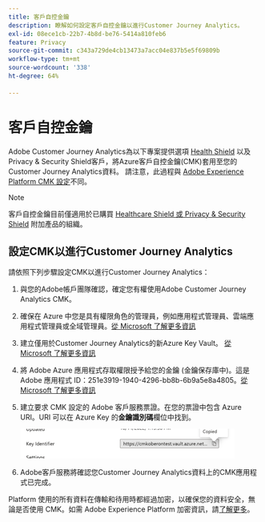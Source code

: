 ```yaml
---
title: 客戶自控金鑰
description: 瞭解如何設定客戶自控金鑰以進行Customer Journey Analytics。
exl-id: 08ece1cb-22b7-4b8d-be76-5414a810feb6
feature: Privacy
source-git-commit: c343a729de4cb13473a7acc04e837b5e5f69809b
workflow-type: tm+mt
source-wordcount: '338'
ht-degree: 64%

---
```


# 客戶自控金鑰

Adobe Customer Journey Analytics為以下專案提供選項 [Health Shield](https://www.adobe.com/tw/trust/compliance/hipaa-ready.html) 以及Privacy &amp; Security Shield客戶，將Azure客戶自控金鑰(CMK)套用至您的Customer Journey Analytics資料。  請注意，此過程與 [Adobe Experience Platform CMK 設定](https://experienceleague.adobe.com/docs/experience-platform/landing/governance-privacy-security/customer-managed-keys.html?lang=zh-Hant)不同。

>[!NOTE]
>
>客戶自控金鑰目前僅適用於已購買 [Healthcare Shield 或 Privacy &amp; Security Shield](https://experienceleague.adobe.com/docs/customer-data-management-voices-events/events/governance/healthcare-shield.html?lang=zh-Hant) 附加產品的組織。

## 設定CMK以進行Customer Journey Analytics

請依照下列步驟設定CMK以進行Customer Journey Analytics：

1. 與您的Adobe帳戶團隊確認，確定您有權使用Adobe Customer Journey Analytics CMK。
1. 確保在 Azure 中您是具有權限角色的管理員，例如應用程式管理員、雲端應用程式管理員或全域管理員。[從 Microsoft 了解更多資訊](https://learn.microsoft.com/zh-tw/azure/active-directory/roles/permissions-reference)
1. 建立僅用於Customer Journey Analytics的新Azure Key Vault。 [從 Microsoft 了解更多資訊](https://learn.microsoft.com/zh-tw/azure/key-vault/general/)
1. 將 Adobe Azure 應用程式存取權限授予給您的金鑰 (金鑰保存庫中)。這是 Adobe 應用程式 ID：251e3919-1940-4296-bb8b-6b9a5e8a4805。[從 Microsoft 了解更多資訊](https://learn.microsoft.com/zh-tw/azure/storage/common/customer-managed-keys-configure-cross-tenant-existing-account?toc=%2Fazure%2Fstorage%2Fblobs%2Ftoc.json&amp;tabs=powershell-preview%2Cazure-portal#the-customer-grants-the-service-providers-app-access-to-the-key-in-the-key-vault)
1. 建立要求 CMK 設定的 Adobe 客戶服務票證。在您的票證中包含 Azure URI。URI 可以在 Azure Key 的&#x200B;**金鑰識別碼**&#x200B;欄位中找到。

   ![顯示https://cmkoberontest.vault.azure.net URI的金鑰識別碼欄位](assets/key-identifier.png)

1. Adobe客戶服務將確認您Customer Journey Analytics資料上的CMK應用程式已完成。

Platform 使用的所有資料在傳輸和待用時都經過加密，以確保您的資料安全，無論是否使用 CMK。如需 Adobe Experience Platform 加密資訊，請[了解更多](https://experienceleague.adobe.com/docs/experience-platform/landing/governance-privacy-security/encryption.html?lang=zh-Hant)。
